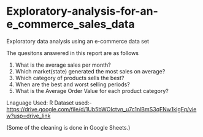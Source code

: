 # Exploratory-analysis-for-an-e_commerce_sales_data

Exploratory data analysis using an e-commerce data set

The quesitons answered in this report are as follows
1. What is the average sales per month?
2. Which market(state) generated the most sales on average?
3. Which category of products sells the best?
4. When are the best and worst selling periods?
5. What is the Average Order Value for each product category?

Lnaguage Used: R
Dataset used:- https://drive.google.com/file/d/1Ub5bWOIctvn_u7c1nlBmS3qFNw1klgFq/view?usp=drive_link

(Some of the cleaning is done in Google Sheets.)
